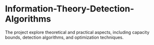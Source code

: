 # Information-Theory-Detection-Algorithms
The project explore theoretical and practical aspects, including capacity bounds, detection algorithms, and optimization techniques.
